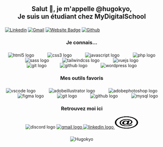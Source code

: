 <h2 align="center">Salut 👋, je m'appelle @hugokyo,<br> Je suis un étudiant chez MyDigitalSchool</h2>

###
[![Linkedin](https://img.shields.io/badge/-LinkedIn-blue?style=flat&logo=Linkedin&logoColor=white)](https://www.linkedin.com/in/hugo-bohard/)
[![Gmail](https://img.shields.io/badge/-Gmail-c14438?style=flat&logo=Gmail&logoColor=white)](mailto:contact@hugo-bohard.com)
[![Website Badge](https://img.shields.io/badge/-Website-c14438?style=flat&logo=Google-Chrome&logoColor=white&link=https://pytopia.ai)](https://www.hugo-bohard.com/)
[![Github](https://img.shields.io/github/followers/hejazizo?label=Follow&style=social)](https://github.com/HugoKyo)
###

<h3 align="center">Je connais...</h3>

###

<div align="center">
  <img src="https://cdn.simpleicons.org/html5/E34F26" height="40" alt="html5 logo"  />
  <img width="36" />
  <img src="https://cdn.simpleicons.org/css3/1572B6" height="40" alt="css3 logo"  />
  <img width="36" />
  <img src="https://cdn.simpleicons.org/javascript/F7DF1E" height="40" alt="javascript logo"  />
  <img width="36" />
  <img src="https://cdn.simpleicons.org/php/777BB4" height="40" alt="php logo"  />
  <img width="36" />
  <img src="https://cdn.simpleicons.org/sass/CC6699" height="40" alt="sass logo"  />
  <img width="36" />
  <img src="https://cdn.simpleicons.org/tailwindcss/06B6D4" height="40" alt="tailwindcss logo"  />
  <img width="36" />
  <img src="https://cdn.simpleicons.org/vuedotjs/4FC08D" height="40" alt="vuejs logo"  />
  <img width="36" />
  <img src="https://cdn.simpleicons.org/git/F05032" height="40" alt="git logo"  />
  <img width="36" />
  <img src="https://cdn.simpleicons.org/github/181717" height="40" alt="github logo"  />
  <img width="36" />
  <img src="https://cdn.simpleicons.org/wordpress/21759B" height="40" alt="wordpress logo"  />
</div>

###

<h3 align="center">Mes outils favoris</h3>

###

<div align="center">
  <img src="https://skillicons.dev/icons?i=vscode" height="40" alt="vscode logo"  />
  <img width="36" />
  <img src="https://cdn.simpleicons.org/adobeillustrator/FF9A00" height="40" alt="adobeillustrator logo"  />
  <img width="36" />
  <img src="https://cdn.simpleicons.org/adobephotoshop/31A8FF" height="40" alt="adobephotoshop logo"  />
  <img width="36" />
  <img src="https://skillicons.dev/icons?i=figma" height="40" alt="figma logo"  />
  <img width="36" />
  <img src="https://skillicons.dev/icons?i=git" height="40" alt="git logo"  />
  <img width="36" />
  <img src="https://skillicons.dev/icons?i=github" height="40" alt="github logo"  />
  <img width="36" />
  <img src="https://skillicons.dev/icons?i=mysql" height="40" alt="mysql logo"  />
</div>

###

<h3 align="center">Retrouvez moi ici</h3>

<div align="center">
  <img src="https://raw.githubusercontent.com/maurodesouza/profile-readme-generator/master/src/assets/icons/social/discord/default.svg" width="76" height="40" alt="discord logo"  />
  <a href="contact@hugo-bohard.com" target="_blank">
    <img src="https://raw.githubusercontent.com/maurodesouza/profile-readme-generator/master/src/assets/icons/social/gmail/default.svg" width="76" height="40" alt="gmail logo"  />
  </a>
  <a href="https://www.linkedin.com/in/hugo-bohard/" target="_blank">
    <img src="https://raw.githubusercontent.com/maurodesouza/profile-readme-generator/master/src/assets/icons/social/linkedin/default.svg" width="76" height="40" alt="linkedin logo"  />
  </a>
  <a href="https://hugo-bohard.com" target="_blank">
    <img src="304967.svg" width="76" height="40" alt="website"  />
  </a>
</div>

### 

<div align="center">
  <!-- <img width="45%" align="left" src="https://github-readme-stats.vercel.app/api/top-langs?username=Hugokyo&show_icons=true&locale=fr&layout=compact" alt="Hugokyo" /> -->
  <img width="50%" src="https://streak-stats.demolab.com?user=Hugokyo&locale=fr&mode=weekly&theme=radical&hide_border=false&border_radius=5&order=3" alt="Hugokyo"/>
</div>